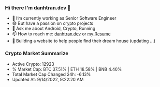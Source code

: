 ### Hi there I'm danhtran.dev 👋

- 🔭 I’m currently working as Senior Software Engineer
- 😄 But have a passion on crypto projects
- 💬 Ask me about Android, Crypto, Running 
- 📫 How to reach me: <a href="https://danhtran.dev" target="_blank">danhtran.dev</a> or <a href="Developer-Resume.pdf" target="_blank">my Resume</a>
- 🌱 Building a website to help people find their dream house (updating ...)

### Crypto Market Summarize
- Active Crypto: 12923
- % Market Cap: BTC 37.51% | ETH 18.58% | BNB 4.40%
- Total Market Cap Changed 24h: -6.13%
- Updated At: 9/14/2022, 9:22:20 AM
